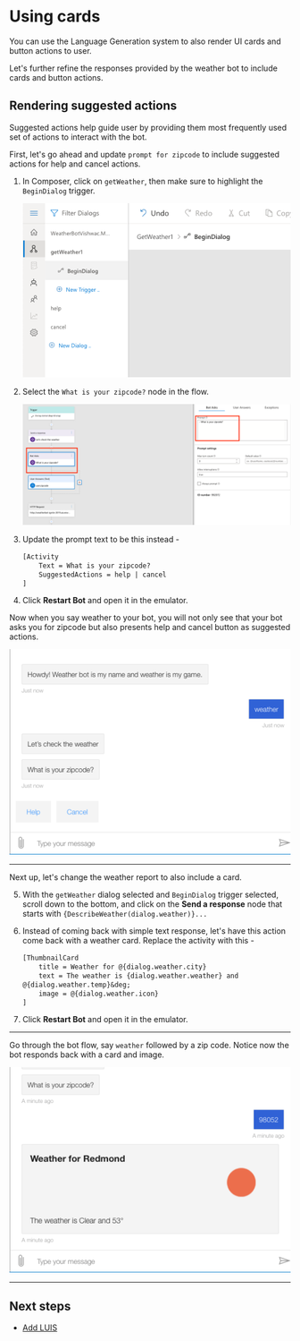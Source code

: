 # Using cards

You can use the Language Generation system to also render UI cards and button actions to user. 

Let's further refine the responses provided by the weather bot to include cards and button actions. 

## Rendering suggested actions

Suggested actions help guide user by providing them most frequently used set of actions to interact with the bot. 

First, let's go ahead and update `prompt for zipcode` to include suggested actions for help and cancel actions.

1. In Composer, click on `getWeather`, then make sure to highlight the `BeginDialog` trigger.

   ![](../media/tutorial-weatherbot/06/getWeather-beginDialog.png)

2. Select the `What is your zipcode?` node in the flow.

   ![](../media/tutorial-weatherbot/06/zipcode-prompt.png)

3. Update the prompt text to be this instead - 
    ```
    [Activity
        Text = What is your zipcode?
        SuggestedActions = help | cancel
    ]
    ```

4. Click **Restart Bot** and open it in the emulator.

Now when you say weather to your bot, you will not only see that your bot asks you for zipcode but also presents help and cancel button as suggested actions.

![](../media/tutorial-weatherbot/06/suggested-actions-emulator.png)

---

Next up, let's change the weather report to also include a card.

5. With the `getWeather` dialog selected and `BeginDialog` trigger selected, scroll down to the bottom, and click on the **Send a response** node that starts with `{DescribeWeather(dialog.weather)}...`
6. Instead of coming back with simple text response, let's have this action come back with a weather card. Replace the activity with this - 
    ```
    [ThumbnailCard
        title = Weather for @{dialog.weather.city}
        text = The weather is {dialog.weather.weather} and @{dialog.weather.temp}&deg;
        image = @{dialog.weather.icon}
    ]
    ```

7. Click **Restart Bot** and open it in the emulator.

---

Go through the bot flow, say `weather` followed by a zip code. Notice now the bot responds back with a card and image.

   ![](../media/tutorial-weatherbot/06/weather-card.png)

---

## Next steps
- [Add LUIS](./bot-tutorial-luis.md)
